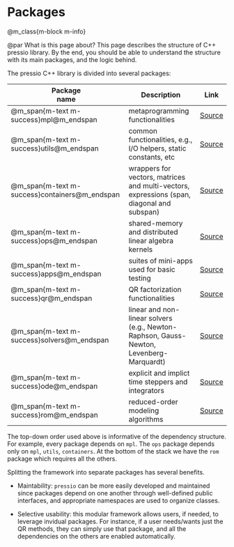 
# Packages

@m_class{m-block m-info}

@par What is this page about?
This page describes the structure of C++ pressio library.
By the end, you should be able to understand the structure
with its main packages, and the logic behind.


The pressio C++ library is divided into several packages:

| Package <br> name                             | Description                                                                                     | Link                                                                             |
| ------------------                            | ---------------                                                                                 | ------------                                                                     |
| @m_span{m-text m-success}mpl@m_endspan        | metaprogramming functionalities                                                                 | [Source](https://github.com/Pressio/pressio/tree/master/packages/mpl/src)        |
| @m_span{m-text m-success}utils@m_endspan      | common functionalities, e.g., I/O helpers, static constants, etc                                | [Source](https://github.com/Pressio/pressio/tree/master/packages/utils/src)      |
| @m_span{m-text m-success}containers@m_endspan | wrappers for vectors, matrices and multi-vectors, <br> expressions (span, diagonal and subspan) | [Source](https://github.com/Pressio/pressio/tree/master/packages/containers/src) |
| @m_span{m-text m-success}ops@m_endspan        | shared-memory and distributed linear algebra kernels                                            | [Source](https://github.com/Pressio/pressio/tree/master/packages/ops/src)        |
| @m_span{m-text m-success}apps@m_endspan       | suites of mini-apps used for basic testing                                                      | [Source](https://github.com/Pressio/pressio/tree/master/packages/apps/src)       |
| @m_span{m-text m-success}qr@m_endspan         | QR factorization functionalities                                                                | [Source](https://github.com/Pressio/pressio/tree/master/packages/qr/src)         |
| @m_span{m-text m-success}solvers@m_endspan    | linear and non-linear solvers <br> (e.g., Newton-Raphson, Gauss-Newton, Levenberg-Marquardt)    | [Source](https://github.com/Pressio/pressio/tree/master/packages/solvers/src)    |
| @m_span{m-text m-success}ode@m_endspan        | explicit and implict time steppers and integrators                                              | [Source](https://github.com/Pressio/pressio/tree/master/packages/ode/src)        |
| @m_span{m-text m-success}rom@m_endspan        | reduced-order modeling algorithms                                                               | [Source](https://github.com/Pressio/pressio/tree/master/packages/rom/src)        |

The top-down order used above is informative of the dependency structure.
For example, every package depends on `mpl`. The `ops` package depends only on `mpl`, `utils`, `containers`.
At the bottom of the stack we have the `rom` package which requires all the others.

Splitting the framework into separate packages has several benefits.
* Maintability: `pressio` can be more easily developed and maintained since packages depend on one another through well-defined public interfaces,
and appropriate namespaces are used to organize classes.

* Selective usability: this modular framework allows users, if needed, to leverage invidual packages.
For instance, if a user needs/wants just the QR methods, they can simply use that package,
and all the dependencies on the others are enabled automatically.
